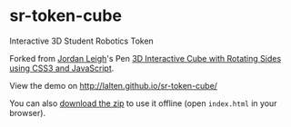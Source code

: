 # sr-token-cube
Interactive 3D Student Robotics Token

Forked from [Jordan Leigh](http://codepen.io/jordizle/)'s Pen [3D Interactive Cube with Rotating Sides using CSS3 and JavaScript](http://codepen.io/jordizle/pen/haIdo/).

View the demo on http://lalten.github.io/sr-token-cube/

You can also [download the zip](https://github.com/lalten/sr-token-cube/archive/gh-pages.zip) to use it offline (open `index.html` in your browser).
